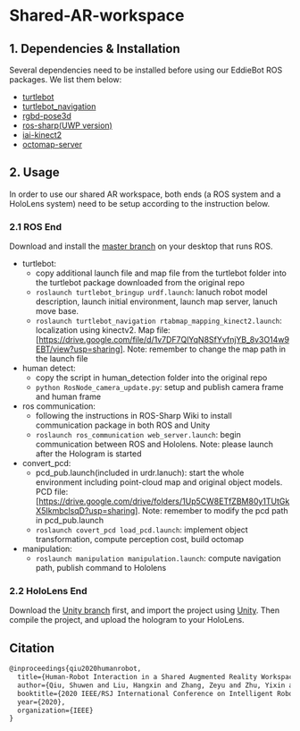 # Shared-AR-workspace

## 1. Dependencies & Installation

Several dependencies need to be installed before using our EddieBot ROS packages. We list them below:


- [turtlebot](https://github.com/turtlebot/turtlebot)
- [turtlebot_navigation](https://github.com/turtlebot/turtlebot_apps/tree/indigo/turtlebot_navigation)
- [rgbd-pose3d](https://github.com/lmb-freiburg/rgbd-pose3d)
- [ros-sharp(UWP version)](https://github.com/siemens/ros-sharp/wiki)
- [iai-kinect2](https://github.com/code-iai/iai_kinect2)
- [octomap-server](http://wiki.ros.org/octomap_server)


## 2. Usage

In order to use our shared AR workspace, both ends (a ROS system and a HoloLens system) need to be setup according to the instruction below.

### 2.1 ROS End

Download and install the [master branch](https://github.com/Janetalready/Shared-AR-workspace/tree/master) on your desktop that runs ROS. 

- turtlebot:
  - copy additional launch file and map file from the turtlebot folder into the turtlebot package downloaded from the original repo
  - `roslaunch turtlebot_bringup urdf.launch`: lanuch robot model description, launch initial environment, launch map server, lanuch move base. 
  - `roslaunch turtlebot_navigation rtabmap_mapping_kinect2.launch`: localization using kinectv2. Map file:[https://drive.google.com/file/d/1v7DF7QlYqN8SfYvfnjYB_8v3O14w9EBT/view?usp=sharing]. Note: remember to change the map path in the launch file
- human detect:
  - copy the script in human_detection folder into the original repo
  - `python RosNode_camera_update.py`: setup and publish camera frame and human frame
- ros communication:
  - following the instructions in ROS-Sharp Wiki to install communication package in both ROS and Unity
  - `roslaunch ros_communication web_server.launch`: begin communication between ROS and Hololens. Note: please launch after the Hologram is started
- convert_pcd:
  - pcd_pub.launch(included in urdr.lanuch): start the whole environment including point-cloud map and original object models. PCD file: [https://drive.google.com/drive/folders/1Up5CW8ETfZBM80y1TUtGkX5IkmbclsqD?usp=sharing]. Note: remember to modify the pcd path in pcd_pub.launch
  - `roslaunch covert_pcd load_pcd.launch`: implement object transformation, compute perception cost, build octomap
- manipulation:
  - `roslaunch manipulation manipulation.launch`: compute navigation path, publish command to Hololens


### 2.2 HoloLens End

Download the [Unity branch](https://github.com/Janetalready/Shared-AR-workspace/tree/Unity) first, and import the project using [Unity](https://store.unity.com/#plans-individual). Then compile the project, and upload the hologram to your HoloLens.

## Citation

```tex
@inproceedings{qiu2020humanrobot,
  title={Human-Robot Interaction in a Shared Augmented Reality Workspace},
  author={Qiu, Shuwen and Liu, Hangxin and Zhang, Zeyu and Zhu, Yixin and Zhu, Song-Chun},
  booktitle={2020 IEEE/RSJ International Conference on Intelligent Robots and Systems (IROS)},
  year={2020},
  organization={IEEE}
}
```
